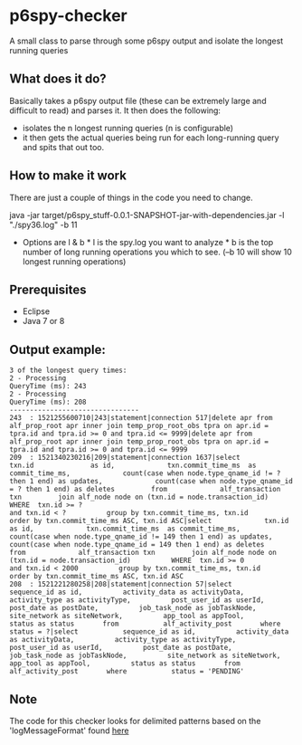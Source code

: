 # p6spy-checker
A small class to parse through some p6spy output and isolate the longest running queries

## What does it do?
Basically takes a p6spy output file (these can be extremely large and difficult to read) and parses it. It then does the following:
- isolates the n longest running queries (n is configurable)
- it then gets the actual queries being run for each long-running query and spits that out too.

## How to make it work
There are just a couple of things in the code you need to change.

java -jar target/p6spy_stuff-0.0.1-SNAPSHOT-jar-with-dependencies.jar -l "./spy36.log" -b 11
* Options are l & b
        * l is the spy.log you want to analyze
        * b is the top number of long running operations you which to see.  (–b 10 will show 10 longest running operations)

## Prerequisites
* Eclipse
* Java 7 or 8

## Output example:
```
3 of the longest query times:
2 - Processing
QueryTime (ms): 243
2 - Processing
QueryTime (ms): 208
--------------------------------
243  : 1521255600710|243|statement|connection 517|delete apr from alf_prop_root apr inner join temp_prop_root_obs tpra on apr.id = tpra.id and tpra.id >= 0 and tpra.id <= 9999|delete apr from alf_prop_root apr inner join temp_prop_root_obs tpra on apr.id = tpra.id and tpra.id >= 0 and tpra.id <= 9999
209  : 1521340230216|209|statement|connection 1637|select             txn.id              as id,             txn.commit_time_ms  as commit_time_ms,             count(case when node.type_qname_id != ? then 1 end) as updates,             count(case when node.type_qname_id = ? then 1 end) as deletes         from             alf_transaction txn         join alf_node node on (txn.id = node.transaction_id)          WHERE  txn.id >= ?                                                    and txn.id < ?          group by txn.commit_time_ms, txn.id         order by txn.commit_time_ms ASC, txn.id ASC|select             txn.id              as id,             txn.commit_time_ms  as commit_time_ms,             count(case when node.type_qname_id != 149 then 1 end) as updates,             count(case when node.type_qname_id = 149 then 1 end) as deletes         from             alf_transaction txn         join alf_node node on (txn.id = node.transaction_id)          WHERE  txn.id >= 0                                                    and txn.id < 2000          group by txn.commit_time_ms, txn.id         order by txn.commit_time_ms ASC, txn.id ASC
208  : 1521221280258|208|statement|connection 57|select           sequence_id as id,          activity_data as activityData,          activity_type as activityType,          post_user_id as userId,          post_date as postDate,          job_task_node as jobTaskNode,          site_network as siteNetwork,          app_tool as appTool,          status as status       from           alf_activity_post       where           status = ?|select           sequence_id as id,          activity_data as activityData,          activity_type as activityType,          post_user_id as userId,          post_date as postDate,          job_task_node as jobTaskNode,          site_network as siteNetwork,          app_tool as appTool,          status as status       from           alf_activity_post       where           status = 'PENDING'
```

## Note
The code for this checker looks for delimited patterns based on the 'logMessageFormat' found [here](https://p6spy.github.io/p6spy/2.0/configandusage.html)

